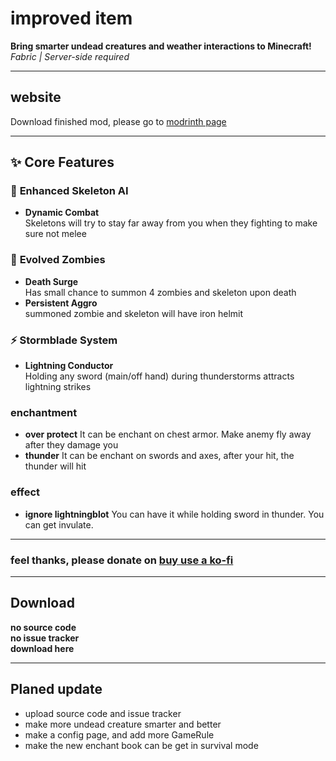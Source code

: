 # improved item

**Bring smarter undead creatures and weather interactions to Minecraft!**  
*Fabric | Server-side required*

---

## website
Download finished mod, please go to [modrinth page]("https://modrinth.com/mod/improved-item")

---

## ✨ Core Features

### 🦴 **Enhanced Skeleton AI**
- **Dynamic Combat**\
  Skeletons will try to stay far away from you when they fighting to make sure not melee

### 🧟 **Evolved Zombies**
- **Death Surge**  
  Has small chance to summon 4 zombies and skeleton upon death
- **Persistent Aggro**  
  summoned zombie and skeleton will have iron helmit

### ⚡ **Stormblade System**
- **Lightning Conductor**  
  Holding any sword (main/off hand) during thunderstorms attracts lightning strikes

### **enchantment**
- **over protect**
  It can be enchant on chest armor. Make anemy fly away after they damage you
- **thunder**
  It can be enchant on swords and axes, after your hit, the thunder will hit

### **effect**
- **ignore lightningblot**
  You can have it while holding sword in thunder. You can get invulate.

---

### feel thanks, please donate on [buy use a ko-fi](https://ko-fi.com/zhengzhengyiyi)

---

## Download
**no source code**\
**no issue tracker**\
**download here**

---

## Planed update
- upload source code and issue tracker
- make more undead creature smarter and better
- make a config page, and add more GameRule
- make the new enchant book can be get in survival mode